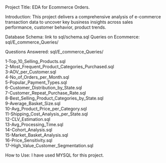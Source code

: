Project Title: EDA for Ecommerce Orders.


Introduction: 
This project delivers a comprehensive analysis of e-commerce transaction data to uncover key business insights across sales performance, customer behavior, product trends. 


Database Schema:  link to sql/schema.sql
Queries on Ecommerce: sql/E_commerce_Queries/

Questions Answered: sql/E_commerce_Queries/

1-Top_10_Selling_Products.sql  
2-Most_Frequent_Product_Categories_Purchased.sql  
3-AOV_per_Customer.sql  
4-No_of_Orders_per_Month.sql  
5-Popular_Payment_Types.sql  
6-Customer_Distribution_by_State.sql  
7-Customer_Repeat_Purchase_Rate.sql  
8-Best_Selling_Product_Categories_by_State.sql  
9-Average_Basket_Size.sql  
10-Avg_Product_Price_per_Category.sql  
11-Shipping_Cost_Analysis_per_State.sql  
12-CLV_Estimation.sql  
13-Avg_Processing_Time.sql  
14-Cohort_Analysis.sql  
15-Market_Basket_Analysis.sql  
16-Price_Sensitivity.sql  
17-High_Value_Customer_Segmentation.sql  


How to Use: I have used MYSQL for this project.
